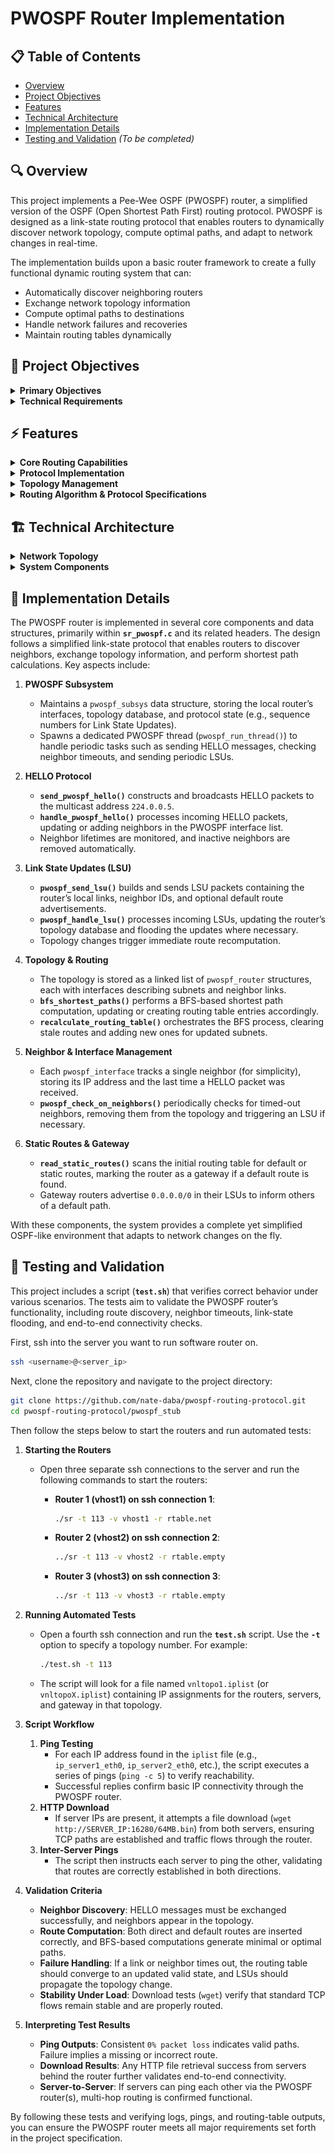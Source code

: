 # PWOSPF Router Implementation

## 📋 Table of Contents
* [Overview](#-overview)
* [Project Objectives](#-project-objectives)
* [Features](#-features)
* [Technical Architecture](#%EF%B8%8F-technical-architecture)
* [Implementation Details](#implementation-details)
* [Testing and Validation](#testing-and-validation) *(To be completed)*

## 🔍 Overview
This project implements a Pee-Wee OSPF (PWOSPF) router, a simplified version of the OSPF (Open Shortest Path First) routing protocol. PWOSPF is designed as a link-state routing protocol that enables routers to dynamically discover network topology, compute optimal paths, and adapt to network changes in real-time.

The implementation builds upon a basic router framework to create a fully functional dynamic routing system that can:
* Automatically discover neighboring routers
* Exchange network topology information
* Compute optimal paths to destinations
* Handle network failures and recoveries
* Maintain routing tables dynamically

## 🎯 Project Objectives

<details>
<summary><strong>Primary Objectives</strong></summary>

#### 1. Dynamic Route Discovery
Implement PWOSPF protocol to enable routers to:
* Build their own routing tables from link-state routing messages
* Detect link failures and recovery automatically
* Exchange routing information with neighboring routers

#### 2. Network Topology Management
* Maintain a complete view of the network topology
* Handle topology changes through link-state updates
* Support a multi-router environment with dynamic neighbor discovery

#### 3. Routing Protocol Implementation
* Implement HELLO protocol for neighbor discovery and maintenance
* Develop Link State Update (LSU) mechanism for topology information exchange
* Create efficient shortest path computation for routing decisions
</details>

<details>
<summary><strong>Technical Requirements</strong></summary>

#### 1. Protocol Specifications
* PWOSPF Version 2 compatibility
* Support for broadcast HELLO messages (every 10 seconds by default)
* Link State Updates (LSU) transmission (every 30 seconds by default)
* Proper handling of protocol headers and checksums

#### 2. Routing Features
* Support for static and dynamic routes
* Handling of directly connected subnets
* Default route management
* Subnet-based routing with proper mask handling

#### 3. Fault Tolerance
* Detection of neighbor timeouts (3× HELLO interval)
* Link failure and recovery handling
* Topology database maintenance and cleanup
* Route recomputation on network changes
</details>

## ⚡ Features

<details>
<summary><strong>Core Routing Capabilities</strong></summary>

* **Dynamic Routing Table Construction**
  * Automatic building of routing tables from link-state messages
  * Support for both static and dynamic routes
  * Intelligent handling of directly connected subnets
  * Default route management for internet connectivity
</details>

<details>
<summary><strong>Protocol Implementation</strong></summary>

* **HELLO Protocol**
  * Periodic broadcast of HELLO messages (10-second intervals)
  * Dynamic neighbor discovery and maintenance
  * Automatic detection of neighbor timeouts (30-second threshold)
  * Real-time neighbor state tracking

* **Link State Updates (LSU)**
  * Periodic LSU broadcasts (30-second intervals)
  * Efficient flooding mechanism with loop prevention
  * Sequence number tracking for update ordering
  * TTL-based flood control
</details>

<details>
<summary><strong>Topology Management</strong></summary>

* **Network Discovery**
  * Complete topology database maintenance
  * Automatic detection of network changes
  * Bidirectional link verification
  * Support for multi-router environments

* **Fault Tolerance**
  * Automatic link failure detection
  * Dynamic recovery from network changes
  * Topology database cleanup for stale entries
  * Immediate route recomputation on topology changes
</details>

<details>
<summary><strong>Routing Algorithm & Protocol Specifications</strong></summary>

* **Path Computation**
  * Implementation of shortest path algorithm
  * Subnet-based routing decisions
  * Proper handling of subnet masks
  * Next-hop computation for optimal forwarding

* **PWOSPF v2 Compliance**
  * Standard-compliant packet formats
  * Proper checksum calculation and verification
  * Area-based routing (single area support)
  * Router ID management

* **IP Packet Handling**
  * Protocol number 89 (OSPF standard)
  * Support for broadcast addresses
  * Proper IP encapsulation
  * Checksum verification and generation
</details>

## 🏗️ Technical Architecture

<details>
<summary><strong>Network Topology</strong></summary>

The project is developed and tested on a specific network topology consisting of three virtual PWOSPF routers (vhost1, vhost2, and vhost3) interconnected via subnets. This topology demonstrates the router's capability to handle dynamic route discovery, link failures, and network changes.

![Network Topology](images/113.png)

Key aspects of the topology:

* Each link represents a subnet, with two IP addresses (one for each end)
* All three routers (vhost1, vhost2, and vhost3) run the PWOSPF protocol
* The gateway provides connectivity to the internet (CS department network)
* Two servers act as end hosts for testing connectivity
* vhost1 connects to the gateway and serves as the internet access point
* Each router has multiple interfaces with specific IP/subnet configurations
* The topology allows testing of various scenarios including:
  * Dynamic route discovery
  * Link failure detection
  * Path recomputation
  * Network recovery

This topology is used for both development and testing, though IP assignments may differ during evaluation to ensure no hardcoding of addresses in the implementation.
</details>

<details>
<summary><strong>System Components</strong></summary>

### Core Components
* **PWOSPF Subsystem**
  * Controls protocol operations and neighbor discovery
  * Manages link-state database and routing updates
  * Handles HELLO and LSU packet processing

* **Interface Manager**
  * Manages multiple network interfaces
  * Processes incoming/outgoing PWOSPF packets
  * Maintains interface states and neighbor relationships

* **Route Calculator**
  * Implements shortest path computation
  * Updates routing table based on topology changes
  * Handles dynamic and static route management
</details>

## 🚀 Implementation Details <a name="implementation-details"></a>

The PWOSPF router is implemented in several core components and data structures, primarily within **`sr_pwospf.c`** and its related headers. The design follows a simplified link-state protocol that enables routers to discover neighbors, exchange topology information, and perform shortest path calculations. Key aspects include:

1. **PWOSPF Subsystem**
   - Maintains a `pwospf_subsys` data structure, storing the local router’s interfaces, topology database, and protocol state (e.g., sequence numbers for Link State Updates).
   - Spawns a dedicated PWOSPF thread (`pwospf_run_thread()`) to handle periodic tasks such as sending HELLO messages, checking neighbor timeouts, and sending periodic LSUs.

2. **HELLO Protocol**
   - **`send_pwospf_hello()`** constructs and broadcasts HELLO packets to the multicast address `224.0.0.5`.
   - **`handle_pwospf_hello()`** processes incoming HELLO packets, updating or adding neighbors in the PWOSPF interface list.
   - Neighbor lifetimes are monitored, and inactive neighbors are removed automatically.

3. **Link State Updates (LSU)**
   - **`pwospf_send_lsu()`** builds and sends LSU packets containing the router’s local links, neighbor IDs, and optional default route advertisements.
   - **`pwospf_handle_lsu()`** processes incoming LSUs, updating the router’s topology database and flooding the updates where necessary.
   - Topology changes trigger immediate route recomputation.

4. **Topology & Routing**
   - The topology is stored as a linked list of `pwospf_router` structures, each with interfaces describing subnets and neighbor links.
   - **`bfs_shortest_paths()`** performs a BFS-based shortest path computation, updating or creating routing table entries accordingly.
   - **`recalculate_routing_table()`** orchestrates the BFS process, clearing stale routes and adding new ones for updated subnets.

5. **Neighbor & Interface Management**
   - Each `pwospf_interface` tracks a single neighbor (for simplicity), storing its IP address and the last time a HELLO packet was received.
   - **`pwospf_check_on_neighbors()`** periodically checks for timed-out neighbors, removing them from the topology and triggering an LSU if necessary.

6. **Static Routes & Gateway**
   - **`read_static_routes()`** scans the initial routing table for default or static routes, marking the router as a gateway if a default route is found.
   - Gateway routers advertise `0.0.0.0/0` in their LSUs to inform others of a default path.

With these components, the system provides a complete yet simplified OSPF-like environment that adapts to network changes on the fly.


## 🧪 Testing and Validation <a name="testing-and-validation"></a>

This project includes a script (**`test.sh`**) that verifies correct behavior under various scenarios. The tests aim to validate the PWOSPF router’s functionality, including route discovery, neighbor timeouts, link-state flooding, and end-to-end connectivity checks.

First, ssh into the server you want to run software router on.

```bash
ssh <username>@<server_ip>
```

Next, clone the repository and navigate to the project directory:

```bash
git clone https://github.com/nate-daba/pwospf-routing-protocol.git
cd pwospf-routing-protocol/pwospf_stub
```

Then follow the steps below to start the routers and run automated tests:

1. **Starting the Routers**
   - Open three separate ssh connections to the server and run the following commands to start the routers:

      - **Router 1 (vhost1) on ssh connection 1**:
        ```bash
        ./sr -t 113 -v vhost1 -r rtable.net
        ```
      - **Router 2 (vhost2) on ssh connection 2**:
        ```bash
        ../sr -t 113 -v vhost2 -r rtable.empty
        ```
      - **Router 3 (vhost3) on ssh connection 3**:
        ```bash
        ../sr -t 113 -v vhost3 -r rtable.empty
        ```
2. **Running Automated Tests**  
   - Open a fourth ssh connection and run the **`test.sh`** script. Use the **`-t`** option to specify a topology number. For example:
     ```bash
     ./test.sh -t 113
     ```
   - The script will look for a file named `vnltopo1.iplist` (or `vnltopoX.iplist`) containing IP assignments for the routers, servers, and gateway in that topology.

2. **Script Workflow**  
   1. **Ping Testing**  
      - For each IP address found in the `iplist` file (e.g., `ip_server1_eth0`, `ip_server2_eth0`, etc.), the script executes a series of pings (`ping -c 5`) to verify reachability.  
      - Successful replies confirm basic IP connectivity through the PWOSPF router.
   2. **HTTP Download**  
      - If server IPs are present, it attempts a file download (`wget http://SERVER_IP:16280/64MB.bin`) from both servers, ensuring TCP paths are established and traffic flows through the router.
   3. **Inter-Server Pings**  
      - The script then instructs each server to ping the other, validating that routes are correctly established in both directions.

3. **Validation Criteria**  
   - **Neighbor Discovery**: HELLO messages must be exchanged successfully, and neighbors appear in the topology.
   - **Route Computation**: Both direct and default routes are inserted correctly, and BFS-based computations generate minimal or optimal paths.
   - **Failure Handling**: If a link or neighbor times out, the routing table should converge to an updated valid state, and LSUs should propagate the topology change.
   - **Stability Under Load**: Download tests (`wget`) verify that standard TCP flows remain stable and are properly routed.

4. **Interpreting Test Results**  
   - **Ping Outputs**: Consistent `0% packet loss` indicates valid paths. Failure implies a missing or incorrect route.  
   - **Download Results**: Any HTTP file retrieval success from servers behind the router further validates end-to-end connectivity.  
   - **Server-to-Server**: If servers can ping each other via the PWOSPF router(s), multi-hop routing is confirmed functional.

By following these tests and verifying logs, pings, and routing-table outputs, you can ensure the PWOSPF router meets all major requirements set forth in the project specification.
